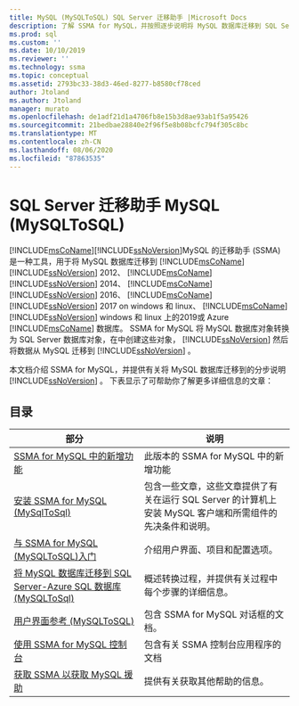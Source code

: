 ```yaml
---
title: MySQL (MySQLToSQL) SQL Server 迁移助手 |Microsoft Docs
description: 了解 SSMA for MySQL，并按照逐步说明将 MySQL 数据库迁移到 SQL Server 或 Azure SQL 数据库。
ms.prod: sql
ms.custom: ''
ms.date: 10/10/2019
ms.reviewer: ''
ms.technology: ssma
ms.topic: conceptual
ms.assetid: 2793bc33-38d3-46ed-8277-b8580cf78ced
author: Jtoland
ms.author: Jtoland
manager: murato
ms.openlocfilehash: de1adf21d1a4706fb8e15b3d8ae93ab1f5a95426
ms.sourcegitcommit: 21bedbae28840e2f96f5e8b08bcfc794f305c8bc
ms.translationtype: MT
ms.contentlocale: zh-CN
ms.lasthandoff: 08/06/2020
ms.locfileid: "87863535"
---
```

# <a name="sql-server-migration-assistant-for-mysql-mysqltosql"></a>SQL Server 迁移助手 MySQL (MySQLToSQL) 

[!INCLUDE[msCoName](../../includes/msconame_md.md)][!INCLUDE[ssNoVersion](../../includes/ssnoversion-md.md)]MySQL 的迁移助手 (SSMA) 是一种工具，用于将 MySQL 数据库迁移到 [!INCLUDE[msCoName](../../includes/msconame_md.md)] [!INCLUDE[ssNoVersion](../../includes/ssnoversion-md.md)] 2012、 [!INCLUDE[msCoName](../../includes/msconame_md.md)] [!INCLUDE[ssNoVersion](../../includes/ssnoversion-md.md)] 2014、 [!INCLUDE[msCoName](../../includes/msconame_md.md)] [!INCLUDE[ssNoVersion](../../includes/ssnoversion-md.md)] 2016、 [!INCLUDE[msCoName](../../includes/msconame_md.md)] [!INCLUDE[ssNoVersion](../../includes/ssnoversion-md.md)] 2017 on windows 和 linux、 [!INCLUDE[msCoName](../../includes/msconame_md.md)] [!INCLUDE[ssNoVersion](../../includes/ssnoversion-md.md)] windows 和 linux 上的2019或 Azure [!INCLUDE[msCoName](../../includes/msconame_md.md)] 数据库。 SSMA for MySQL 将 MySQL 数据库对象转换为 SQL Server 数据库对象，在中创建这些对象， [!INCLUDE[ssNoVersion](../../includes/ssnoversion-md.md)] 然后将数据从 MySQL 迁移到 [!INCLUDE[ssNoVersion](../../includes/ssnoversion-md.md)] 。  
  
本文档介绍 SSMA for MySQL，并提供有关将 MySQL 数据库迁移到的分步说明 [!INCLUDE[ssNoVersion](../../includes/ssnoversion-md.md)] 。 下表显示了可帮助你了解更多详细信息的文章：  
  
## <a name="contents"></a>目录  
  
|部分|说明|
|-----------|---------------|
|[SSMA for MySQL 中的新增功能](https://msdn.microsoft.com/1451a0b0-6713-4d0c-954f-ea3d8fce1d31)|此版本的 SSMA for MySQL 中的新增功能|  
|[安装 SSMA for MySQL &#40;MySqlToSql&#41;](../../ssma/mysql/installing-ssma-for-mysql-mysqltosql.md)|包含一些文章，这些文章提供了有关在运行 SQL Server 的计算机上安装 MySQL 客户端和所需组件的先决条件和说明。|  
|[与 SSMA for MySQL &#40;MySQLToSQL&#41;入门](../../ssma/mysql/getting-started-with-ssma-for-mysql-mysqltosql.md)|介绍用户界面、项目和配置选项。|  
|[将 MySQL 数据库迁移到 SQL Server-Azure SQL 数据库 &#40;MySQLToSql&#41;](../../ssma/mysql/migrating-mysql-databases-to-sql-server-azure-sql-db-mysqltosql.md)|概述转换过程，并提供有关过程中每个步骤的详细信息。|  
|[用户界面参考 &#40;MySQLToSQL&#41;](../../ssma/mysql/user-interface-reference-mysqltosql.md)|包含 SSMA for MySQL 对话框的文档。|  
|[使用 SSMA for MySQL 控制台](working-with-ssma-for-mysql-console-mysqltosql.md)|包含有关 SSMA 控制台应用程序的文档|  
|[获取 SSMA 以获取 MySQL 援助](https://go.microsoft.com/fwlink/?LinkID=708538&clcid=0x409)|提供有关获取其他帮助的信息。|  
